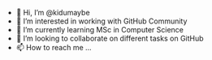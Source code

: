 - 👋 Hi, I’m @kidumaybe
- 👀 I’m interested in working with GitHub Community
- 🌱 I’m currently learning MSc in Computer Science
- 💞️ I’m looking to collaborate on different tasks on GitHub
- 📫 How to reach me ...

<!---
Kidanemariam/kidumaybe is a ✨ special ✨ repository because its `README.md` (this file) appears on your GitHub profile.
You can click the Preview link to take a look at your changes.
--->
